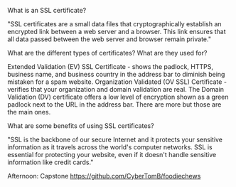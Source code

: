 What is an SSL certificate?

"SSL certificates are a small data files that cryptographically establish an encrypted link between a web server and a browser. This link ensures that all data passed between the web server and browser remain private."

What are the different types of certificates? What are they used for?

Extended Validation (EV) SSL Certificate - shows the padlock, HTTPS, business name, and business country in the address bar to diminish being mistaken for a spam website. Organization Validated (OV SSL) Certificate - verifies that your organization and domain validation are real. The Domain Validation (DV) certificate offers a low level of encryption shown as a green padlock next to the URL in the address bar. There are more but those are the main ones.

What are some benefits of using SSL certificates?

"SSL is the backbone of our secure Internet and it protects your sensitive information as it travels across the world's computer networks. SSL is essential for protecting your website, even if it doesn't handle sensitive information like credit cards."

Afternoon: Capstone https://github.com/CyberTomB/foodiechews
